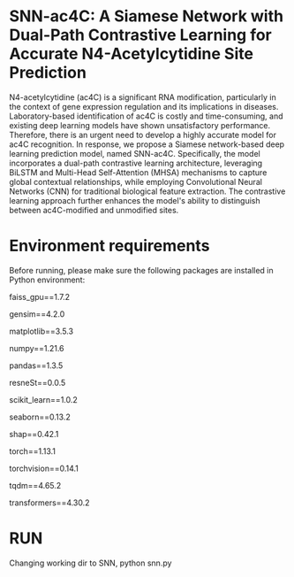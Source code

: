 # SNN-ac4C: A Siamese Network with Dual-Path Contrastive Learning for Accurate N4-Acetylcytidine Site Prediction

N4-acetylcytidine (ac4C) is a significant RNA modification, particularly in the context of gene expression regulation and its implications in diseases. Laboratory-based identification of ac4C is costly and time-consuming, and existing deep learning models have shown unsatisfactory performance. Therefore, there is an urgent need to develop a highly accurate model for ac4C recognition. In response, we propose a Siamese network-based deep learning prediction model, named SNN-ac4C. Specifically, the model incorporates a dual-path contrastive learning architecture, leveraging BiLSTM and Multi-Head Self-Attention (MHSA) mechanisms to capture global contextual relationships, while employing Convolutional Neural Networks (CNN) for traditional biological feature extraction. The contrastive learning approach further enhances the model's ability to distinguish between ac4C-modified and unmodified sites. 

# Environment requirements
Before running, please make sure the following packages are installed in Python environment:

faiss_gpu==1.7.2

gensim==4.2.0

matplotlib==3.5.3

numpy==1.21.6

pandas==1.3.5

resneSt==0.0.5

scikit_learn==1.0.2

seaborn==0.13.2

shap==0.42.1

torch==1.13.1

torchvision==0.14.1

tqdm==4.65.2

transformers==4.30.2


# RUN
Changing working dir to SNN, python snn.py



